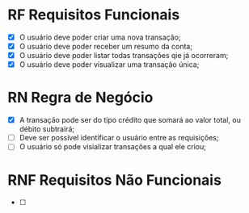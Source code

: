 # RF Requisitos Funcionais

- [x] O usuário deve poder criar uma nova transação;
- [x] O usuário deve poder receber um resumo da conta;
- [x] O usuário deve poder listar todas transações qie já ocorreram;
- [x] O usuário deve poder visualizar uma transação única;

# RN Regra de Negócio

- [x] A transação pode ser do tipo crédito que somará ao valor total, ou débito subtrairá;
- [ ] Deve ser possível identificar o usuário entre as requisições;
- [ ] O usuário só pode visializar transações a qual ele criou;

# RNF Requisitos Não Funcionais

- [ ]
